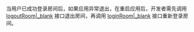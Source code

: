 <div class="mk-hint">


当用户已成功登录房间后，如果应用异常退出，在重启应用后，开发者需先调用 [logoutRoom\|_blank](@logoutRoom) 接口退出房间，再调用 [loginRoom\|_blank](@loginRoom) 接口重新登录房间。

</div>


